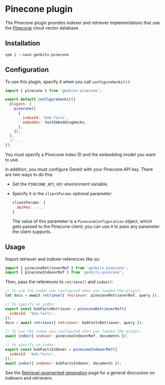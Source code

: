 # Pinecone plugin

The Pinecone plugin provides indexer and retriever implementatons that use the
[Pinecone](https://www.pinecone.io/) cloud vector database.

## Installation

```posix-terminal
npm i --save genkitx-pinecone
```

## Configuration

To use this plugin, specify it when you call `configureGenkit()`:

```js
import { pinecone } from 'genkitx-pinecone';

export default configureGenkit({
  plugins: [
    pinecone([
      {
        indexId: 'bob-facts',
        embedder: textEmbeddingGecko,
      },
    ]),
  ],
  // ...
});
```

You must specify a Pinecone index ID and the embedding model you want to use.

In addition, you must configure Genkit with your Pinecone API key. There are two
ways to do this:

- Set the `PINECONE_API_KEY` environment variable.

- Specify it in the `clientParams` optional parameter:

  ```js
  clientParams: {
    apiKey: ...,
  }
  ```

  The value of this parameter is a `PineconeConfiguration` object, which gets
  passed to the Pinecone client; you can use it to pass any parameter the client
  supports.

## Usage

Import retriever and indexer references like so:

```js
import { pineconeRetrieverRef } from 'genkitx-pinecone';
import { pineconeIndexerRef } from 'genkitx-pinecone';
```

Then, pass the references to `retrieve()` and `index()`:

```js
// To use the index you configured when you loaded the plugin:
let docs = await retrieve({ retriever: pineconeRetrieverRef, query });

// To specify an index:
export const bobFactsRetriever = pineconeRetrieverRef({
  indexId: 'bob-facts',
});
docs = await retrieve({ retriever: bobFactsRetriever, query });
```

```js
// To use the index you configured when you loaded the plugin:
await index({ indexer: pineconeIndexerRef, documents });

// To specify an index:
export const bobFactsIndexer = pineconeIndexerRef({
  indexId: 'bob-facts',
});
await index({ indexer: bobFactsIndexer, documents });
```

See the [Retrieval-augmented generation](../rag.md) page for a general
discussion on indexers and retrievers.
